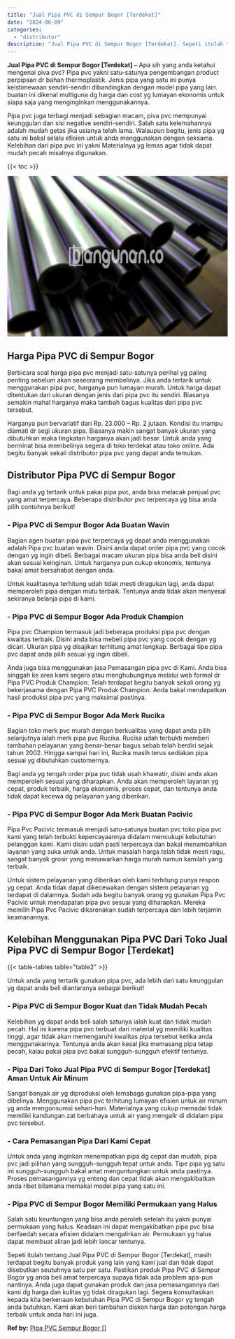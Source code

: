 ```yaml
---
title: "Jual Pipa PVC di Sempur Bogor [Terdekat]"
date: "2024-06-09"
categories: 
  - "distributor"
description: "Jual Pipa PVC di Sempur Bogor [Terdekat]. Sepeti itulah tentang Jual Pipa PVC di Sempur Bogor [Terdekat], masih terdapat begitu banyak produk yang lain yan..."
---
```


**Jual Pipa PVC di Sempur Bogor \[Terdekat\]** – Apa sih yang anda ketahui mengenai piva pvc? Pipa pvc yakni satu-satunya pengembangan product perpipaan dr bahan thermoplastik. Jenis pipa yang satu ini punya keistimewaan sendiri-sendiri dibandingkan dengan model pipa yang lain. buatan ini dikenal multiguna dg harga dan cost yg lumayan ekonomis untuk siapa saja yang menginginkan menggunakannya.

Pipa pvc juga terbagi menjadi sebagian macam, piva pvc mempunyai keunggulan dan sisi negative sendiri-sendiri. Salah satu kelemahannya adalah mudah getas jika usianya telah lama. Walaupun begitu, jenis pipa yg satu ini bakal selalu efisien untuk anda menggunakan dengan seksama. Kelebihan dari pipa pvc ini yakni Materialnya yg lemas agar tidak dapat mudah pecah misalnya digunakan.

{{< toc >}}

![Jual Pipa PVC di Sempur Bogor [Terdekat]](/images/jaul-pipa-pvc-07.png)

## Harga Pipa PVC di Sempur Bogor

Berbicara soal harga pipa pvc menjadi satu-satunya perihal yg paling penting sebelum akan seseorang membelinya. Jika anda tertarik untuk menggunakan pipa pvc, harganya pun lumayan murah. Untuk harga dapat ditentukan dari ukuran dengan jenis dari pipa pvc itu sendiri. Biasanya semakin mahal harganya maka tambah bagus kualitas dari pipa pvc tersebut.

Harganya pun bervariatif dari Rp. 23.000 – Rp. 2 jutaan. Kondisi itu mampu diamati dr segi ukuran pipa. Biasanya makin sangat banyak ukuran yang dibutuhkan maka tingkatan harganya akan jadi besar. Untuk anda yang berminat bisa membelinya segera di toko terdekat atau toko online. Ada begitu banyak sekali distributor pipa pvc yang dapat anda temukan.

## Distributor Pipa PVC di Sempur Bogor

Bagi anda yg tertarik untuk pakai pipa pvc, anda bisa melacak penjual pvc yang amat terpercaya. Beberapa distributor pvc terpercaya yg bisa anda pilih contohnya berikut!

### \- Pipa PVC di Sempur Bogor Ada Buatan Wavin

Bagian agen buatan pipa pvc terpercaya yg dapat anda menggunakan adalah Pipa pvc buatan wavin. Disini anda dapat order pipa pvc yang cocok dengan yg ingin dibeli. Berbagai macam ukuran pipa bisa anda beli disini akan sesuai keinginan. Untuk harganya pun cukup ekonomis, tentunya bakal amat bersahabat dengan anda.

Untuk kualitasnya terhitung udah tidak mesti diragukan lagi, anda dapat memperoleh pipa dengan mutu terbaik. Tentunya anda tidak akan menyesal sekiranya belanja pipa di kami.

### \- Pipa PVC di Sempur Bogor Ada Produk Champion

Pipa pvc Champion termasuk jadi beberapa produksi pipa pvc dengan kwalitas terbaik. Disini anda bisa mebeli pipa pvc yang cocok dengan yg dicari. Ukuran pipa yg disajikan terhitung amat lengkap. Berbagai tipe pipa pvc dapat anda pilih sesuai yg ingin dibeli.

Anda juga bisa menggunakan jasa Pemasangan pipa pvc di Kami. Anda bisa singgah ke area kami segera atau menghubunginya melalui web formal dr Pipa PVC Produk Champion. Telah terdapat begitu banyak sekali orang yg bekerjasama dengan Pipa PVC Produk Champion. Anda bakal mendapatkan hasil produksi pipa pvc yang maksimal pastinya.

### \- Pipa PVC di Sempur Bogor Ada Merk Rucika

Bagian toko merk pvc murah dengan berkualitas yang dapat anda pilih selanjutnya ialah merk pipa pvc Rucika. Rucika udah terbukti memberi tambahan pelayanan yang benar-benar bagus sebab telah berdiri sejak tahun 2002. Hingga sampai hari ini, Rucika masih terus sediakan pipa sesuai yg dibutuhkan customernya.

Bagi anda yg tengah order pipa pvc tidak usah khawatir, disini anda akan memperoleh sesuai yang diharapkan. Anda akan memperoleh layanan yg cepat, produk terbaik, harga ekonomis, proses cepat, dan tentunya anda tidak dapat kecewa dg pelayanan yang diberikan.

### \- Pipa PVC di Sempur Bogor Ada Merk Buatan Pacivic

Pipa Pvc Pacivic termasuk menjadi satu-satunya buatan pvc toko pipa pvc kami yang telah terbukti kepercayaannya didalam mencukupi kebutuhan pelanggan kami. Kami disini udah pasti terpercaya dan bakal menambahkan layanan yang suka untuk anda. Untuk masalah harga telah tidak mesti ragu, sangat banyak grosir yang menawarkan harga murah namun kamilah yang terbaik.

Untuk sistem pelayanan yang diberikan oleh kami terhitung punya respon yg cepat. Anda tidak dapat dikecewakan dengan sistem pelayanan yg terdapat di dalamnya. Sudah ada begitu banyak orang yg gunakan Pipa Pvc Pacivic untuk mendapatan pipa pvc sesuai yang diharapkan. Mereka memilih Pipa Pvc Pacivic dikarenakan sudah terpercaya dan lebih terjamin keamanannya.

## Kelebihan Menggunakan Pipa PVC Dari Toko Jual Pipa PVC di Sempur Bogor \[Terdekat\]

{{< table-tables table="table2" >}}

Untuk anda yang tertarik gunakan pipa pvc, ada lebih dari satu keunggulan yg dapat anda beli diantaranya sebagai berikut!

### \- Pipa PVC di Sempur Bogor Kuat dan Tidak Mudah Pecah

Kelebihan yg dapat anda beli salah satunya ialah kuat dan tidak mudah pecah. Hal ini karena pipa pvc terbuat dari material yg memiliki kualitas tinggi, agar tidak akan memengaruhi kwalitas pipa tersebut ketika anda menggunakannya. Tentunya anda akan kesal jika memasang pipa tetap pecah, kalau pakai pipa pvc bakal sungguh-sungguh efektif tentunya.

### \- Pipa Dari Toko Jual Pipa PVC di Sempur Bogor \[Terdekat\] Aman Untuk Air Minum

Sangat banyak air yg diproduksi oleh lemabaga gunakan pipa-pipa yang dibelinya. Menggunakan pipa pvc terhitung lumayan efisien untuk air minum yg anda mengonsumsi sehari-hari. Materialnya yang cukup memadai tidak memiliki kandungan zat berbahaya untuk air yang mengalir di didalam pipa pvc tersebut.

### \- Cara Pemasangan Pipa Dari Kami Cepat

Untuk anda yang inginkan menempatkan pipa dg cepat dan mudah, pipa pvc jadi pilihan yang sungguh-sungguh tepat untuk anda. Tipe pipa yg satu ini sungguh-sungguh bakal amat menguntungkan untuk anda pastinya. Proses pemasangannya yg enteng dan cepat tidak akan mengakibatkan anda ribet bilamana memakai model pipa yang satu ini.

### \- Pipa PVC di Sempur Bogor Memiliki Permukaan yang Halus

Salah satu keuntungan yang bisa anda peroleh setelah itu yakni punyai permukaan yang halus. Keadaan ini dapat mengakibatkan pipa pvc bisa berfaedah secara efisien didalam mengalirkan air. Permukaan yg halus dapat membuat aliran jadi lebih lancar tentunya.

Sepeti itulah tentang Jual Pipa PVC di Sempur Bogor \[Terdekat\], masih terdapat begitu banyak produk yang lain yang kami jual dan tidak dapat disebutkan seutuhnya satu per satu. Pastikan produk Pipa PVC di Sempur Bogor yg anda beli amat terpercaya supaya tidak ada problem apa-pun nantinya. Anda juga dapat gunakan produk dan jasa pemasangannya dari kami dg harga dan kulitas yg tidak diragukan lagi. Segera konsultasikan kepada kita berkenaan kebutuhan Pipa PVC di Sempur Bogor yg tengah anda butuhkan. Kami akan beri tambahan diskon harga dan potongan harga terbaik untuk anda hari ini juga.

**Ref by:** [Pipa PVC Sempur Bogor []](https://id.wikipedia.org/wiki/Pipa)
